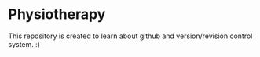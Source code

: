 # Physiotherapy

This repository is created to learn about github and version/revision control system. :) 
